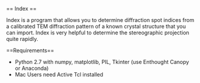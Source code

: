 == Index ==

Index is a program that allows you to determine diffraction spot indices from a calibrated TEM diffraction pattern of a known crystal structure that you can import. Index is very helpful to determine the stereographic projection quite rapidly. 

==Requirements==

* Python 2.7 with numpy, matplotlib, PIL, Tkinter (use Enthought Canopy or Anaconda)
* Mac Users need Active Tcl installed



